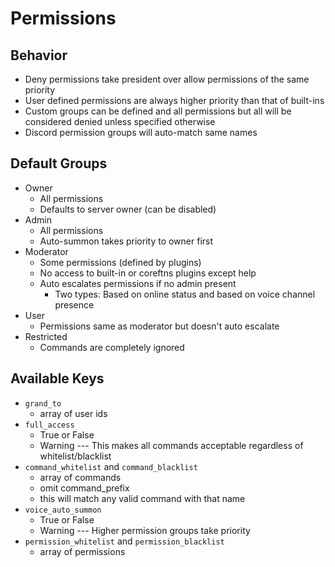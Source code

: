 # Permissions #

## Behavior ##
  - Deny permissions take president over allow permissions of the same priority
  - User defined permissions are always higher priority than that of built-ins
  - Custom groups can be defined and all permissions but all will be considered denied unless specified otherwise
  - Discord permission groups will auto-match same names

## Default Groups ##
  + Owner
    - All permissions
    - Defaults to server owner (can be disabled)
  + Admin
    - All permissions
    - Auto-summon takes priority to owner first
  + Moderator
    - Some permissions (defined by plugins)
    - No access to built-in or coreftns plugins except help
    + Auto escalates permissions if no admin present
      - Two types: Based on online status and based on voice channel presence
  + User
    - Permissions same as moderator but doesn't auto escalate
  + Restricted
    - Commands are completely ignored

## Available Keys ##
  + `grand_to`
    - array of user ids
  + `full_access`
    - True or False 
    - Warning --- This makes all commands acceptable regardless of whitelist/blacklist
  + `command_whitelist` and `command_blacklist`
    - array of commands
    - omit command_prefix
    - this will match any valid command with that name
  + `voice_auto_summon`
    - True or False
    - Warning --- Higher permission groups take priority
  + `permission_whitelist` and `permission_blacklist`
    - array of permissions
    

